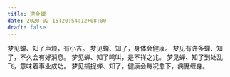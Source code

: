 ```yaml
---
title: 逮金蝉
date: 2020-02-15T20:54:12+08:00
draft: false
---
```


梦见蝉、知了声烦，有小吉。
梦见蝉、知了，身体会健康。
梦见有许多蝉、知了，不久会有好消息。
梦见蝉、知了鸣叫，是不祥之兆。
梦见蝉、知了到处乱飞，意味着事业成功。
梦见捕捉蝉、知了，健康会每况愈下，病魔缠身。
